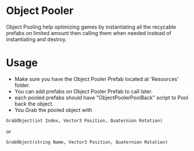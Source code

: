 # Object Pooler

Object Pooling help optimizing games by instantiating all the recycable prefabs on limited amount then calling them when needed instead of instantiating and destroy.

# Usage

* Make sure you have the Object Pooler Prefab located at 'Resources' folder.
* You can add prefabs on Object Pooler Prefab to call later.
* each pooled prefabs should have "ObjectPoolerPoolBack" script to Pool back the object.
* You Grab the pooled object with

`GrabObject(int Index, Vector3 Position, Quaternion Rotation)`

or

`GrabObject(string Name, Vector3 Position, Quaternion Rotation)`
